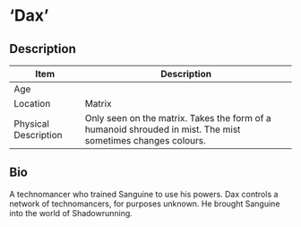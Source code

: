 # ‘Dax’

## Description

| Item                 | Description                                                                                                   |
| -------------------- | ------------------------------------------------------------------------------------------------------------- |
| Age                  |                                                                                                               |
| Location             | Matrix                                                                                                        |
| Physical Description | Only seen on the matrix.  Takes the form of a humanoid shrouded in mist.  The mist sometimes changes colours. |

## Bio
A technomancer who trained Sanguine to use his powers.  Dax controls a network of technomancers, for purposes unknown.  He brought Sanguine into the world of Shadowrunning.
